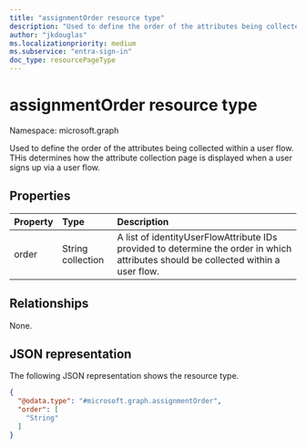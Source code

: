 ```yaml
---
title: "assignmentOrder resource type"
description: "Used to define the order of the attributes being collected within a user flow."
author: "jkdouglas"
ms.localizationpriority: medium
ms.subservice: "entra-sign-in"
doc_type: resourcePageType
---
```


# assignmentOrder resource type

Namespace: microsoft.graph

Used to define the order of the attributes being collected within a user flow. THis determines how the attribute collection page is displayed when a user signs up via a user flow.

## Properties

|Property|Type|Description|
|:---|:---|:---|
|order|String collection|A list of identityUserFlowAttribute IDs provided to determine the order in which attributes should be collected within a user flow.|

## Relationships

None.

## JSON representation

The following JSON representation shows the resource type.
<!-- {
  "blockType": "resource",
  "@odata.type": "microsoft.graph.assignmentOrder"
}
-->

``` json
{
  "@odata.type": "#microsoft.graph.assignmentOrder",
  "order": [
    "String"
  ]
}
```
